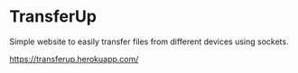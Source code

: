 # TransferUp
Simple website to easily transfer files from different devices using sockets.

https://transferup.herokuapp.com/
